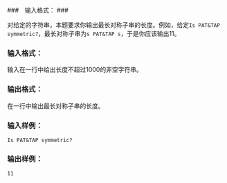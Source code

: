 ###　输入格式： ###

对给定的字符串，本题要求你输出最长对称子串的长度。例如，给定`Is PAT&TAP symmetric?`，最长对称子串为`s PAT&TAP s`，于是你应该输出11。

### 输入格式：

输入在一行中给出长度不超过1000的非空字符串。

### 输出格式：

在一行中输出最长对称子串的长度。

### 输入样例：

```in
Is PAT&TAP symmetric?
```

### 输出样例：

```out
11
```





```c++
```

